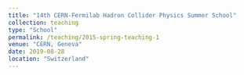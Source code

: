 ```yaml
---
title: "14th CERN-Fermilab Hadron Collider Physics Summer School"
collection: teaching
type: "School"
permalink: /teaching/2015-spring-teaching-1
venue: "CERN, Geneva"
date: 2019-08-28
location: "Switzerland"
---
```


